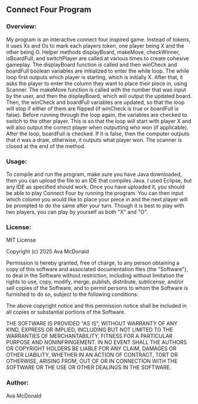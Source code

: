 ## Connect Four Program

### Overview:  
My program is an interactive connect four inspired game. Instead of tokens, it uses Xs and Os to mark each players token, one player being X and the other being O. Helper methods displayBoard, makeMove, checkWinner, isBoardFull, and switchPlayer are called at various times to create cohesive gameplay. The displayBoard function is called and then winCheck and boardFull boolean variables are initialized to enter the while loop. The while loop first outputs which player is starting, which is initially X. After that, it asks the player to enter the column they want to place their piece in, using Scanner. The makeMove function is called with the number that was input by the user, and then the displayBoard, which will output the updated board. Then, the winCheck and boardFull variables are updated, so that the loop will stop if either of them are flipped (if winCheck is true or boardFull is false). Before running through the loop again, the variables are checked to switch to the other player. This is so that the loop will start with player X and will also output the correct player when outputting who won (if applicable). After the loop, boardFull is checked. If it is false, then the computer outputs that it was a draw, otherwise, it outputs what player won. The scanner is closed at the end of the method.

### Usage:
To compile and run the program, make sure you have Java downloaded, then you can upload the file to an IDE that compiles Java. I used Eclipse, but any IDE as specified should work. Once you have uploaded it, you should be able to play Connect Four by running the program. You can then input which column you would like to place your piece in and the next player will be prompted to do the same after your turn. Though it is best to play with two players, you can play by yourself as both "X" and "O".

### License:
MIT License

Copyright (c) 2025 Ava McDonald

Permission is hereby granted, free of charge, to any person obtaining a copy of this software and associated documentation files (the "Software"), to deal in the Software without restriction, including without limitation the rights to use, copy, modify, merge, publish, distribute, sublicense, and/or sell copies of the Software, and to permit persons to whom the Software is furnished to do so, subject to the following conditions:

The above copyright notice and this permission notice shall be included in all copies or substantial portions of the Software.

THE SOFTWARE IS PROVIDED "AS IS", WITHOUT WARRANTY OF ANY KIND, EXPRESS OR IMPLIED, INCLUDING BUT NOT LIMITED TO THE WARRANTIES OF MERCHANTABILITY, FITNESS FOR A PARTICULAR PURPOSE AND NONINFRINGEMENT. IN NO EVENT SHALL THE AUTHORS OR COPYRIGHT HOLDERS BE LIABLE FOR ANY CLAIM, DAMAGES OR OTHER LIABILITY, WHETHER IN AN ACTION OF CONTRACT, TORT OR OTHERWISE, ARISING FROM, OUT OF OR IN CONNECTION WITH THE SOFTWARE OR THE USE OR OTHER DEALINGS IN THE SOFTWARE.

### Author: 
Ava McDonald

